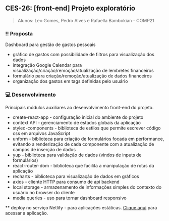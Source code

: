## **CES-26: [front-end] Projeto exploratório**
> Alunos: 
> Leo Gomes, Pedro Alves e Rafaella Bambokian - COMP21

### :bangbang: Proposta
Dashboard para gestão de gastos pessoais
- gráfico de gastos com possibilidade de filtros para visualização dos dados
- integração Google Calendar para visualização/criação/remoção/atualização de lembretes financeiros
- formulário para criação/remoção/atualização de dados financeiros
- organização dos gastos em tags definidas pelo usuário

### :computer: Desenvolvimento
Principais módulos auxiliares ao desenvolvimento front-end do projeto.
- create-react-app - configuração inicial do ambiente do projeto
- context API - gerenciamento de estados globais da aplicação
- styled-components - biblioteca de estilos que permite escrever código css em arquivos JavaScript
- unform - biblioteca para criação de formulários focada em performance, evitando a renderização de cada componente com a atualização de campos de inserção de dados
- yup - biblioteca para validação de dados (vindos de inputs de formulários)
- react-router-dom - biblioteca que facilita a manipulação de rotas da aplicação
- recharts - biblioteca para visualização de dados em gráficos
- axios - cliente HTTP para consumo de api backend
- local storage - armazenamento de informações simples do contexto do usuário no browser do cliente
- media queries - uso para tornar dashboard responsivo 

** deploy no serviço Netlify - para aplicações estáticas. [Clique aqui]() para acessar a aplicação.

